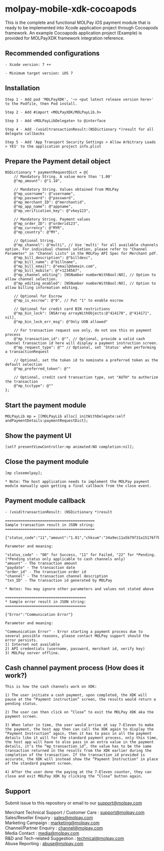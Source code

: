 <!--
 # license: Copyright © 2011-2016 MOLPay Sdn Bhd. All Rights Reserved. 
 -->

# molpay-mobile-xdk-cocoapods

This is the complete and functional MOLPay iOS payment module that is ready to be implemented into Xcode application project through Cocoapods framework. An example Cocoapods application project (Example) is provided for MOLPayXDK framework integration reference.

## Recommended configurations

    - Xcode version: 7 ++

    - Minimum target version: iOS 7

## Installation

    Step 1 - Add pod 'MOLPayXDK', '~> <put latest release version here>' to the Podfile, then Pod install.

    Step 2 - Add #import <MOLPayXDK/MOLPayLib.h>

    Step 3 - Add <MOLPayLibDelegate> to @interface

    Step 4 - Add -(void)transactionResult:(NSDictionary *)result for all delegate callbacks

    Step 5 - Add 'App Transport Security Settings > Allow Arbitrary Loads > YES' to the application project info.plist

## Prepare the Payment detail object

    NSDictionary * paymentRequestDict = @{
        // Mandatory String. A value more than '1.00'
        @"mp_amount": @"1.10",
    
        // Mandatory String. Values obtained from MOLPay
        @"mp_username": @"username",
        @"mp_password": @"password",
        @"mp_merchant_ID": @"merchantid",
        @"mp_app_name": @"appname",
        @"mp_verification_key": @"vkey123",
    
        // Mandatory String. Payment values
        @"mp_order_ID": @"orderid123",
        @"mp_currency": @"MYR",
        @"mp_country": @"MY",
        
        // Optional String.
        @"mp_channel": @"multi", // Use 'multi' for all available channels option. For individual channel seletion, please refer to "Channel Parameter" in "Channel Lists" in the MOLPay API Spec for Merchant pdf. 
        @"mp_bill_description": @"billdesc",
        @"mp_bill_name": @"billname",
        @"mp_bill_email": @"email@domain.com",
        @"mp_bill_mobile": @"+1234567",
        @"mp_channel_editing": [NSNumber numberWithBool:NO], // Option to allow channel selection.
        @"mp_editing_enabled": [NSNumber numberWithBool:NO], // Option to allow billing information editing.
    
        // Optional for Escrow
        @"mp_is_escrow": @"0", // Put "1" to enable escrow
    
        // Optional for credit card BIN restrictions
        @"mp_bin_lock": [NSArray arrayWithObjects:@"414170", @"414171", nil], 
        @"mp_bin_lock_err_msg": @"Only UOB allowed"
        
        // For transaction request use only, do not use this on payment process
        @"mp_transaction_id": @"", // Optional, provide a valid cash channel transaction id here will display a payment instruction screen.
        @"mp_request_type": @"" // Optional, set 'Status' when performing a transactionRequest
    
        // Optional, set the token id to nominate a preferred token as the default selection
        @"mp_preferred_token": @"" 
    
        // Optional, credit card transaction type, set "AUTH" to authorize the transaction
        @"mp_tcctype": @""
    };

## Start the payment module

    MOLPayLib mp = [[MOLPayLib alloc] initWithDelegate:self andPaymentDetails:paymentRequestDict];

## Show the payment UI

    [self presentViewController:mp animated:NO completion:nil];

## Close the payment module

    [mp closemolpay];

    * Note: The host application needs to implement the MOLPay payment module manually upon getting a final callback from the close event.

## Payment module callback

    - (void)transactionResult: (NSDictionary *)result
    
    =========================================
    Sample transaction result in JSON string:
    =========================================
    
    {"status_code":"11","amount":"1.01","chksum":"34a9ec11a5b79f31a15176ffbcac76cd","pInstruction":0,"msgType":"C6","paydate":1459240430,"order_id":"3q3rux7dj","err_desc":"","channel":"Credit","app_code":"439187","txn_ID":"6936766"}
    
    Parameter and meaning:
    
    "status_code" - "00" for Success, "11" for Failed, "22" for *Pending. 
    (*Pending status only applicable to cash channels only)
    "amount" - The transaction amount
    "paydate" - The transaction date
    "order_id" - The transaction order id
    "channel" - The transaction channel description
    "txn_ID" - The transaction id generated by MOLPay
    
    * Notes: You may ignore other parameters and values not stated above
    
    =====================================
    * Sample error result in JSON string:
    =====================================
    
    {"Error":"Communication Error"}
    
    Parameter and meaning:
    
    "Communication Error" - Error starting a payment process due to several possible reasons, please contact MOLPay support should the error persists.
    1) Internet not available
    2) API credentials (username, password, merchant id, verify key)
    3) MOLPay server offline.

## Cash channel payment process (How does it work?)

    This is how the cash channels work on XDK:
    
    1) The user initiate a cash payment, upon completed, the XDK will pause at the “Payment instruction” screen, the results would return a pending status.
    
    2) The user can then click on “Close” to exit the MOLPay XDK aka the payment screen.
    
    3) When later in time, the user would arrive at say 7-Eleven to make the payment, the host app then can call the XDK again to display the “Payment Instruction” again, then it has to pass in all the payment details like it will for the standard payment process, only this time, the host app will have to also pass in an extra value in the payment details, it’s the “mp_transaction_id”, the value has to be the same transaction returned in the results from the XDK earlier during the completion of the transaction. If the transaction id provided is accurate, the XDK will instead show the “Payment Instruction" in place of the standard payment screen.
    
    4) After the user done the paying at the 7-Eleven counter, they can close and exit MOLPay XDK by clicking the “Close” button again.

## Support

Submit issue to this repository or email to our support@molpay.com

Merchant Technical Support / Customer Care : support@molpay.com<br>
Sales/Reseller Enquiry : sales@molpay.com<br>
Marketing Campaign : marketing@molpay.com<br>
Channel/Partner Enquiry : channel@molpay.com<br>
Media Contact : media@molpay.com<br>
R&D and Tech-related Suggestion : technical@molpay.com<br>
Abuse Reporting : abuse@molpay.com<br>